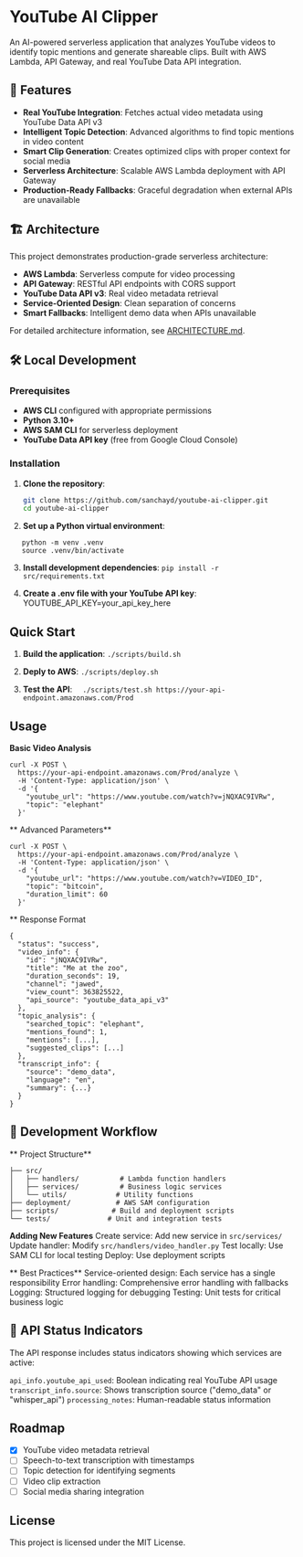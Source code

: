 # YouTube AI Clipper

An AI-powered serverless application that analyzes YouTube videos to identify topic mentions and generate shareable clips. Built with AWS Lambda, API Gateway, and real YouTube Data API integration.

## 🚀 Features

- **Real YouTube Integration**: Fetches actual video metadata using YouTube Data API v3
- **Intelligent Topic Detection**: Advanced algorithms to find topic mentions in video content
- **Smart Clip Generation**: Creates optimized clips with proper context for social media
- **Serverless Architecture**: Scalable AWS Lambda deployment with API Gateway
- **Production-Ready Fallbacks**: Graceful degradation when external APIs are unavailable

## 🏗️ Architecture

This project demonstrates production-grade serverless architecture:

- **AWS Lambda**: Serverless compute for video processing
- **API Gateway**: RESTful API endpoints with CORS support
- **YouTube Data API v3**: Real video metadata retrieval
- **Service-Oriented Design**: Clean separation of concerns
- **Smart Fallbacks**: Intelligent demo data when APIs unavailable

For detailed architecture information, see [ARCHITECTURE.md](ARCHITECTURE.md).

## 🛠️ Local Development

### Prerequisites

- **AWS CLI** configured with appropriate permissions
- **Python 3.10+** 
- **AWS SAM CLI** for serverless deployment
- **YouTube Data API key** (free from Google Cloud Console)

### Installation

1. **Clone the repository**:
   ```bash
   git clone https://github.com/sanchayd/youtube-ai-clipper.git
   cd youtube-ai-clipper
   ```

2. **Set up a Python virtual environment**:
```
   python -m venv .venv
   source .venv/bin/activate
```

3. **Install development dependencies**:
   `pip install -r src/requirements.txt`

4. **Create a .env file with your YouTube API key**:
   YOUTUBE_API_KEY=your_api_key_here

## Quick Start
1. **Build the application**:
   `./scripts/build.sh`

2. **Deply to AWS**:
   `./scripts/deploy.sh`

3. **Test the API**:
   `  ./scripts/test.sh https://your-api-endpoint.amazonaws.com/Prod` 

## Usage
**Basic Video Analysis**
```
curl -X POST \
  https://your-api-endpoint.amazonaws.com/Prod/analyze \
  -H 'Content-Type: application/json' \
  -d '{
    "youtube_url": "https://www.youtube.com/watch?v=jNQXAC9IVRw",
    "topic": "elephant"
  }'
```

** Advanced Parameters**
```
curl -X POST \
  https://your-api-endpoint.amazonaws.com/Prod/analyze \
  -H 'Content-Type: application/json' \
  -d '{
    "youtube_url": "https://www.youtube.com/watch?v=VIDEO_ID",
    "topic": "bitcoin",
    "duration_limit": 60
  }'
```

** Response Format
```
{
  "status": "success",
  "video_info": {
    "id": "jNQXAC9IVRw",
    "title": "Me at the zoo",
    "duration_seconds": 19,
    "channel": "jawed",
    "view_count": 363825522,
    "api_source": "youtube_data_api_v3"
  },
  "topic_analysis": {
    "searched_topic": "elephant",
    "mentions_found": 1,
    "mentions": [...],
    "suggested_clips": [...]
  },
  "transcript_info": {
    "source": "demo_data",
    "language": "en",
    "summary": {...}
  }
}
```

## 🧪 Development Workflow

** Project Structure**
```
├── src/
│   ├── handlers/          # Lambda function handlers
│   ├── services/          # Business logic services
│   └── utils/            # Utility functions
├── deployment/           # AWS SAM configuration
├── scripts/             # Build and deployment scripts
└── tests/              # Unit and integration tests
```

**Adding New Features**
Create service: Add new service in `src/services/`
Update handler: Modify `src/handlers/video_handler.py`
Test locally: Use SAM CLI for local testing
Deploy: Use deployment scripts

** Best Practices**
Service-oriented design: Each service has a single responsibility
Error handling: Comprehensive error handling with fallbacks
Logging: Structured logging for debugging
Testing: Unit tests for critical business logic

## 🚦 API Status Indicators
The API response includes status indicators showing which services are active:

`api_info.youtube_api_used`: Boolean indicating real YouTube API usage
`transcript_info.source`: Shows transcription source ("demo_data" or "whisper_api")
`processing_notes`: Human-readable status information

## Roadmap
- [x] YouTube video metadata retrieval
- [ ] Speech-to-text transcription with timestamps
- [ ] Topic detection for identifying segments
- [ ] Video clip extraction
- [ ] Social media sharing integration

## License
This project is licensed under the MIT License.